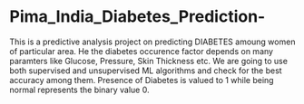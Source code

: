 # Pima_India_Diabetes_Prediction-

 This is a predictive analysis project on predicting DIABETES amoung women of particular area. He the diabetes occurence factor depends on many paramters like Glucose, Pressure, Skin Thickness etc. We are going to use both supervised and unsupervised ML algorithms and check for the best accuracy among them.
 Presence of Diabetes is valued to 1 while being normal represents the binary value 0. 
 
